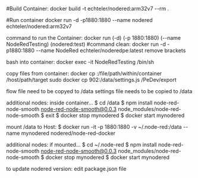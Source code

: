 #Build Container:
docker build -t echteler/nodered:arm32v7 --rm .

#Run container
docker run -d -p1880:1880 --name nodered echteler/nodered:arm32v7


command to run the Container: docker run (-d) (-p 1880:1880) (--name NodeRedTesting) (nodered:test)
#command clean: 
docker run -d -p1880:1880 --name NodeRed echteler/noderedpe:latest
remove brackets

bash into container: docker exec -it NodeRedTesting /bin/sh

copy files from container:
docker cp <containerId>:/file/path/within/container /host/path/target 
sudo docker cp 902:/data/settings.js /PeDev/export

flow file need to be copyed to /data
settings file needs to be copied to /data

additional nodes: inside container...
$ cd /data
$ npm install node-red-node-smooth
node-red-node-smooth@0.0.3 node_modules/node-red-node-smooth
$ exit
$ docker stop mynodered
$ docker start mynodered

mount /data to Host: 
$ docker run -it -p 1880:1880 -v ~/.node-red:/data --name mynodered nodered/node-red-docker

additional nodes: if mounted...
$ cd ~/.node-red
$ npm install node-red-node-smooth
node-red-node-smooth@0.0.3 node_modules/node-red-node-smooth
$ docker stop mynodered
$ docker start mynodered

to update nodered version: 
edit package.json file 